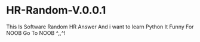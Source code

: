 # HR-Random-V.0.0.1
This Is Software Random HR Answer And i want to learn Python 
It Funny For NOOB Go To NOOB ^_,,_^!
